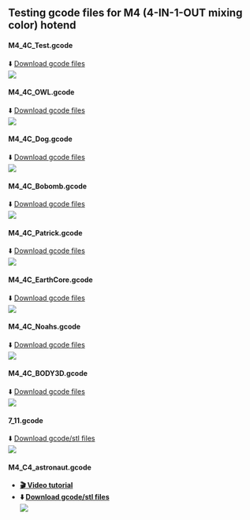 ## Testing gcode files for M4 (4-IN-1-OUT mixing color) hotend
#### M4_4C_Test.gcode 
:arrow_down: [Download gcode files](M4_4C_test.zip)  
![](M4_4C_test.png)
#### M4_4C_OWL.gcode 
:arrow_down: [Download gcode files](M4_4C_OWL.zip)  
![](M4_4C_OWL.png)
#### M4_4C_Dog.gcode 
:arrow_down: [Download gcode files](M4_4C_Dog.zip)  
![](M4_4C_Dog.png)
#### M4_4C_Bobomb.gcode 
:arrow_down: [Download gcode files](M4_4C_Bobomb.zip)  
![](M4_4C_Bobomb.png)
#### M4_4C_Patrick.gcode 
:arrow_down: [Download gcode files](M4_4C_Patrick.zip)  
![](M4_4C_Patrick.png)
#### M4_4C_EarthCore.gcode 
:arrow_down: [Download gcode files](M4_4C_EarthCore.zip)  
![](M4_4C_EarthCore.png)
#### M4_4C_Noahs.gcode 
:arrow_down: [Download gcode files](M4_4C_Noahs.zip)  
![](M4_4C_Noahs.png)
#### M4_4C_BODY3D.gcode 
:arrow_down: [Download gcode files](M4_4C_BODY3D.zip)  
![](M4_4C_BODY3D.png)
#### 7_11.gcode 
:arrow_down: [Download gcode/stl files](7_11.zip)  
![](7_11.jpg)
#### M4_C4_astronaut.gcode 
- **[:clapper: Video tutorial](https://youtu.be/UF3nUM7WgFQ)**      
- **:arrow_down: [Download gcode/stl files](M4_C4_Astronaut.zip)**    
![](M4_C4_astronaut.jpg)